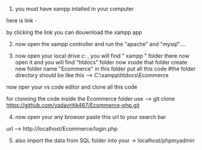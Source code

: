 <!-- for running this application  -->

1. you must have xampp intalled in your computer 

here is link - 

by clicking the link you can douwnload the xampp app

<!-- ---------------------------------------------------- -->

2. now open the xampp controller and run the  "apache"  and "mysql"....

3. now open your local drive c: , you will find " xampp " folder there now open it and you will find "htdocs" folder 
 now inside that folder create new folder name "Ecommerce" in this folder put all this code 
 #the folder directory should be like this -->   C:\xampp\htdocs\Ecommerce

 now oper your vs code editor and clone all this code

 for clonning the code inside the Ecommerce folder use --> git clone https://github.com/yadavritik467/Ecommerce-php.git

 <!-- ---------------------------------------------------- -->

 4. now open your any browser paste this url to your search bar

   url --> http://localhost/Ecommerce/login.php

<!-- ---------------------------------------------------- -->

5. also import the data from SQL folder into your -> localhost/phpmyadmin
